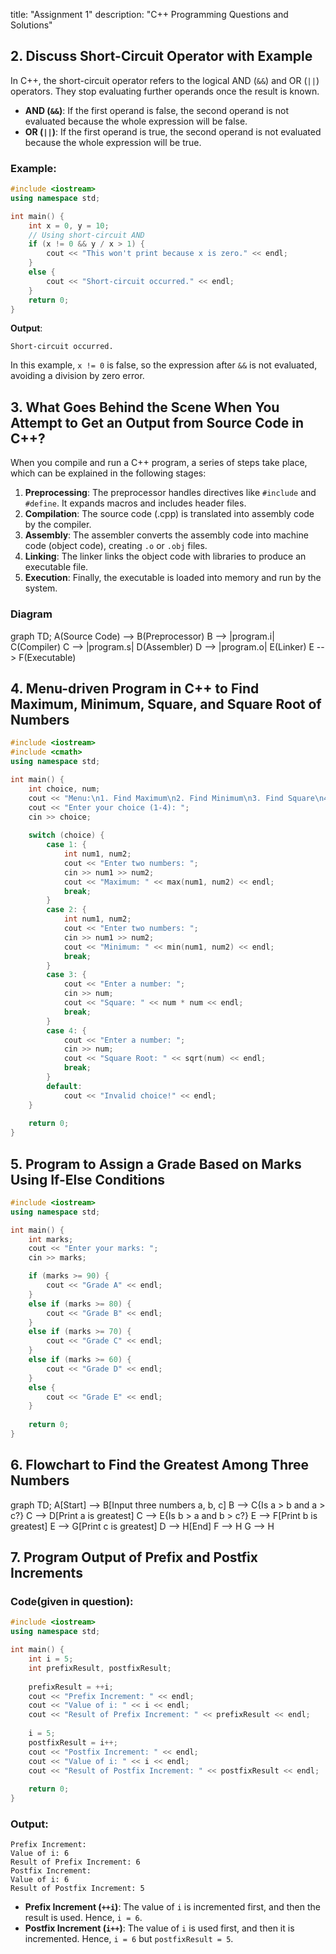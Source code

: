 title: "Assignment 1"
description: "C++ Programming Questions and Solutions"


## 2. Discuss Short-Circuit Operator with Example

In C++, the short-circuit operator refers to the logical AND (`&&`) and OR (`||`) operators. They stop evaluating further operands once the result is known.

- **AND (`&&`)**: If the first operand is false, the second operand is not evaluated because the whole expression will be false.
- **OR (`||`)**: If the first operand is true, the second operand is not evaluated because the whole expression will be true.

### Example:
```cpp
#include <iostream>
using namespace std;

int main() {
    int x = 0, y = 10;
    // Using short-circuit AND
    if (x != 0 && y / x > 1) {
        cout << "This won't print because x is zero." << endl;
    }
    else {
        cout << "Short-circuit occurred." << endl;
    }
    return 0;
}
```
**Output**: 
```
Short-circuit occurred.
```
In this example, `x != 0` is false, so the expression after `&&` is not evaluated, avoiding a division by zero error.



## 3. What Goes Behind the Scene When You Attempt to Get an Output from Source Code in C++?

When you compile and run a C++ program, a series of steps take place, which can be explained in the following stages:

1. **Preprocessing**: The preprocessor handles directives like `#include` and `#define`. It expands macros and includes header files.
2. **Compilation**: The source code (.cpp) is translated into assembly code by the compiler.
3. **Assembly**: The assembler converts the assembly code into machine code (object code), creating `.o` or `.obj` files.
4. **Linking**: The linker links the object code with libraries to produce an executable file.
5. **Execution**: Finally, the executable is loaded into memory and run by the system.

### Diagram

<div class="mermaid">
graph TD;
    A(Source Code) --> B(Preprocessor)
    B --> |program.i| C(Compiler)
    C --> |program.s| D(Assembler)
    D --> |program.o| E(Linker)
    E --> F(Executable)
</div>


## 4. Menu-driven Program in C++ to Find Maximum, Minimum, Square, and Square Root of Numbers

```cpp
#include <iostream>
#include <cmath>
using namespace std;

int main() {
    int choice, num;
    cout << "Menu:\n1. Find Maximum\n2. Find Minimum\n3. Find Square\n4. Find Square Root\n";
    cout << "Enter your choice (1-4): ";
    cin >> choice;
    
    switch (choice) {
        case 1: {
            int num1, num2;
            cout << "Enter two numbers: ";
            cin >> num1 >> num2;
            cout << "Maximum: " << max(num1, num2) << endl;
            break;
        }
        case 2: {
            int num1, num2;
            cout << "Enter two numbers: ";
            cin >> num1 >> num2;
            cout << "Minimum: " << min(num1, num2) << endl;
            break;
        }
        case 3: {
            cout << "Enter a number: ";
            cin >> num;
            cout << "Square: " << num * num << endl;
            break;
        }
        case 4: {
            cout << "Enter a number: ";
            cin >> num;
            cout << "Square Root: " << sqrt(num) << endl;
            break;
        }
        default:
            cout << "Invalid choice!" << endl;
    }
    
    return 0;
}
```



## 5. Program to Assign a Grade Based on Marks Using If-Else Conditions

```cpp
#include <iostream>
using namespace std;

int main() {
    int marks;
    cout << "Enter your marks: ";
    cin >> marks;

    if (marks >= 90) {
        cout << "Grade A" << endl;
    } 
    else if (marks >= 80) {
        cout << "Grade B" << endl;
    } 
    else if (marks >= 70) {
        cout << "Grade C" << endl;
    } 
    else if (marks >= 60) {
        cout << "Grade D" << endl;
    } 
    else {
        cout << "Grade E" << endl;
    }
    
    return 0;
}
```



## 6. Flowchart to Find the Greatest Among Three Numbers

<div class="mermaid">
graph TD;
    A[Start] --> B[Input three numbers a, b, c]
    B --> C{Is a > b and a > c?}
    C --> D[Print a is greatest]
    C --> E{Is b > a and b > c?}
    E --> F[Print b is greatest]
    E --> G[Print c is greatest]
    D --> H[End]
    F --> H
    G --> H
</div> 



## 7. Program Output of Prefix and Postfix Increments

### Code(given in question):
```cpp
#include <iostream>
using namespace std;

int main() {
    int i = 5;
    int prefixResult, postfixResult;
    
    prefixResult = ++i; 
    cout << "Prefix Increment: " << endl;
    cout << "Value of i: " << i << endl; 
    cout << "Result of Prefix Increment: " << prefixResult << endl;
    
    i = 5;
    postfixResult = i++; 
    cout << "Postfix Increment: " << endl;
    cout << "Value of i: " << i << endl; 
    cout << "Result of Postfix Increment: " << postfixResult << endl;
    
    return 0;
}
```

### Output:
```
Prefix Increment: 
Value of i: 6
Result of Prefix Increment: 6
Postfix Increment: 
Value of i: 6
Result of Postfix Increment: 5
```

- **Prefix Increment (`++i`)**: The value of `i` is incremented first, and then the result is used. Hence, `i = 6`.
- **Postfix Increment (`i++`)**: The value of `i` is used first, and then it is incremented. Hence, `i = 6` but `postfixResult = 5`.


